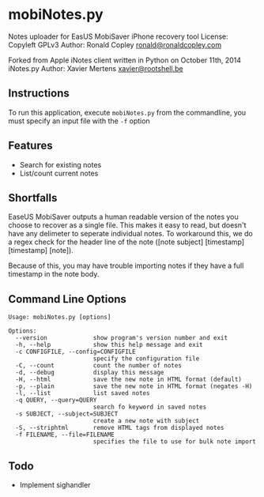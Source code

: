 mobiNotes.py
=========
Notes uploader for EasUS MobiSaver iPhone recovery tool
License: Copyleft GPLv3
Author: Ronald Copley <ronald@ronaldcopley.com>

Forked from Apple iNotes client written in Python on October 11th, 2014
iNotes.py Author: Xavier Mertens <xavier@rootshell.be>

Instructions
------------
To run this application, execute `mobiNotes.py` from the commandline, you must specify an input file with the `-f` option

Features
--------
* Search for existing notes
* List/count current notes

Shortfalls
----------
EaseUS MobiSaver outputs a human readable version of the notes you choose to recover as a single file. This makes it easy to read, but doesn't have any delimeter to seperate individual notes. To workaround this, we do a regex check for the header line of the note (\[note subject] \[timestamp] \[timestamp] \[note]).

Because of this, you may have trouble importing notes if they have a full timestamp in the note body.

Command Line Options
--------------------
    Usage: mobiNotes.py [options]
    
    Options:
      --version             show program's version number and exit
      -h, --help            show this help message and exit
      -c CONFIGFILE, --config=CONFIGFILE
                            specify the configuration file
      -C, --count           count the number of notes
      -d, --debug           display this message
      -H, --html            save the new note in HTML format (default)
      -p, --plain           save the new note in HTML format (negates -H)
      -l, --list            list saved notes
      -q QUERY, --query=QUERY
                            search fo keyword in saved notes
      -s SUBJECT, --subject=SUBJECT
                            create a new note with subject
      -S, --striphtml       remove HTML tags from displayed notes
      -f FILENAME, --file=FILENAME
                            specifies the file to use for bulk note import
Todo
----
* Implement sighandler
